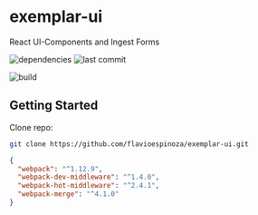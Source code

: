 # exemplar-ui

React UI-Components and Ingest Forms

![dependencies](https://img.shields.io/david/flavioespinoza/exemplar-ui.svg) ![last commit](https://img.shields.io/github/last-commit/flavioespinoza/exemplar-ui.svg) 

![build](https://img.shields.io/drone/build/webshield-dev/authnet-app?label=drone%20build)

## Getting Started

Clone repo:
```bash
git clone https://github.com/flavioespinoza/exemplar-ui.git
```


```json
{
  "webpack": "^1.12.9",
  "webpack-dev-middleware": "^1.4.0",
  "webpack-hot-middleware": "^2.4.1",
  "webpack-merge": "^4.1.0"
}
```
